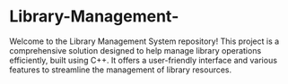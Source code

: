 # Library-Management-
Welcome to the Library Management System repository! This project is a comprehensive solution designed to help manage library operations efficiently, built using C++. It offers a user-friendly interface and various features to streamline the management of library resources.
